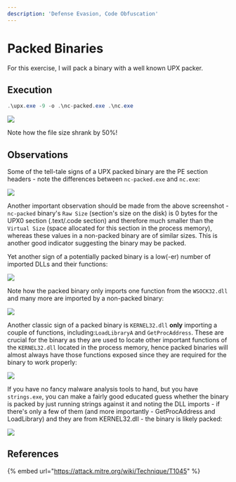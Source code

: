 ```yaml
---
description: 'Defense Evasion, Code Obfuscation'
---
```


# Packed Binaries

For this exercise, I will pack a binary with a well known UPX packer.

## Execution

```csharp
.\upx.exe -9 -o .\nc-packed.exe .\nc.exe
```

![](../../.gitbook/assets/upx-pack.png)

Note how the file size shrank by 50%!

## Observations

Some of the tell-tale signs of a UPX packed binary are the PE section headers - note the differences between `nc-packed.exe` and `nc.exe`:

![](../../.gitbook/assets/upx-packed-vs-unpacked.png)

Another important observation should be made from the above screenshot - `nc-packed` binary's `Raw Size` \(section's size on the disk\) is 0 bytes for the UPX0 section \(.text/.code section\) and therefore much smaller than the `Virtual Size` \(space allocated for this section in the process memory\), whereas these values in a non-packed binary are of similar sizes.  This is another good indicator suggesting the binary may be packed.

Yet another sign of a potentially packed binary is a low\(-er\) number of imported DLLs and their functions:

![](../../.gitbook/assets/upx-imports.png)

Note how the packed binary only imports one function from the `WSOCK32.dll` and many more are imported by a non-packed binary:

![](../../.gitbook/assets/upx-sockets.png)

Another classic sign of a packed binary is `KERNEL32.dll` **only** importing a couple of functions, including:`LoadLibraryA` and `GetProcAddress`. These are crucial for the binary as they are used to locate other important functions of the `KERNEL32.dll` located in the process memory, hence packed binaries will almost always have those functions exposed since they are required for the binary to work properly:

![](../../.gitbook/assets/upx-kernel.png)

If you have no fancy malware analysis tools to hand, but you have `strings.exe`, you can make a fairly good educated guess whether the binary is packed by just running strings against it and noting the DLL imports - if there's only a few of them \(and more importantly - GetProcAddress and LoadLibrary\) and they are from KERNEL32.dll - the binary is likely packed:

![](../../.gitbook/assets/upx-strings.png)

## References

{% embed url="https://attack.mitre.org/wiki/Technique/T1045" %}

